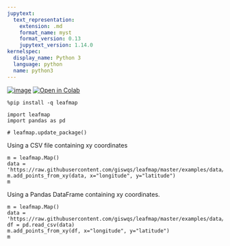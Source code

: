 ```yaml
---
jupytext:
  text_representation:
    extension: .md
    format_name: myst
    format_version: 0.13
    jupytext_version: 1.14.0
kernelspec:
  display_name: Python 3
  language: python
  name: python3
---
```


[![image](https://jupyterlite.rtfd.io/en/latest/_static/badge.svg)](https://demo.leafmap.org/lab/index.html?path=notebooks/34_add_points_from_xy.ipynb)
<a href="https://githubtocolab.com/giswqs/leafmap/blob/master/examples/notebooks/34_add_points_from_xy.ipynb" target="_parent"><img src="https://colab.research.google.com/assets/colab-badge.svg" alt="Open in Colab"/></a>


```{code-cell} ipython3
%pip install -q leafmap
```

```{code-cell} ipython3
import leafmap
import pandas as pd
```

```{code-cell} ipython3
# leafmap.update_package()
```

Using a CSV file containing xy coordinates

```{code-cell} ipython3
m = leafmap.Map()
data = 'https://raw.githubusercontent.com/giswqs/leafmap/master/examples/data/us_cities.csv'
m.add_points_from_xy(data, x="longitude", y="latitude")
m
```

Using a Pandas DataFrame containing xy coordinates.

```{code-cell} ipython3
m = leafmap.Map()
data = 'https://raw.githubusercontent.com/giswqs/leafmap/master/examples/data/us_cities.csv'
df = pd.read_csv(data)
m.add_points_from_xy(df, x="longitude", y="latitude")
m
```

```{code-cell} ipython3

```
